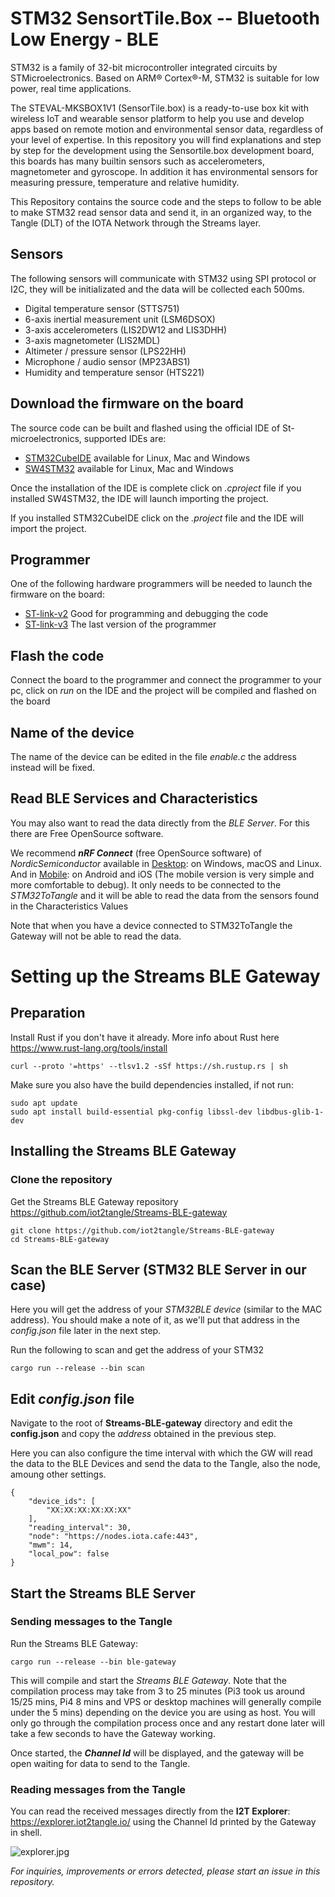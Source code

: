 # STM32 SensortTile.Box -- Bluetooth Low Energy - BLE
STM32 is a family of 32-bit microcontroller integrated circuits by STMicroelectronics. Based on ARM® Cortex®-M, STM32 is suitable for low power, real time applications. 

The STEVAL-MKSBOX1V1 (SensorTile.box) is a ready-to-use box kit with wireless IoT and wearable sensor platform to help you use and develop apps based on remote motion and environmental sensor data, regardless of your level of expertise.
In this repository you will find explanations and step by step for the development using the Sensortile.box development board, this boards has many builtin sensors such as accelerometers, magnetometer and gyroscope. In addition it has environmental sensors for measuring pressure, temperature and relative humidity.

This Repository contains the source code and the steps to follow to be able to make STM32 read sensor data and send it, in an organized way, to the Tangle (DLT) of the IOTA Network through the Streams layer.

## Sensors
The following sensors will communicate with STM32 using SPI protocol or I2C, they will be initializated and the data will be collected each 500ms.

* Digital temperature sensor (STTS751)
* 6-axis inertial measurement unit (LSM6DSOX)
* 3-axis accelerometers (LIS2DW12 and LIS3DHH)
* 3-axis magnetometer (LIS2MDL)
* Altimeter / pressure sensor (LPS22HH)
* Microphone / audio sensor (MP23ABS1)
* Humidity and temperature sensor (HTS221)

## Download the firmware on the board

The source code can be built and flashed using the official IDE of St-microelectronics, supported IDEs are:

* [STM32CubeIDE](https://www.st.com/en/development-tools/stm32cubeide.html) available for Linux, Mac and Windows
* [SW4STM32](https://www.st.com/en/development-tools/sw4stm32.html) available for Linux, Mac and Windows

Once the installation of the IDE is complete click on *.cproject* file if you installed SW4STM32, the IDE will launch importing the project.

If you installed STM32CubeIDE click on the *.project* file and the IDE will import the project.

## Programmer


One of the following hardware programmers will be needed to launch the firmware on the board:

* [ST-link-v2](https://www.st.com/en/development-tools/st-link-v2.html) Good for programming and debugging the code
* [ST-link-v3](https://www.st.com/en/development-tools/stlink-v3set.html) The last version of the programmer

## Flash the code 

Connect the board to the programmer and connect the programmer to your pc, click on *run* on the IDE and the project will be compiled and flashed on the board

## Name of the device

The name of the device can be edited in the file *enable.c* the address instead will be fixed.

## Read BLE Services and Characteristics
You may also want to read the data directly from the *BLE Server*. For this there are Free OpenSource software.

We recommend ***nRF Connect*** (free OpenSource software) of *NordicSemiconductor* available in [Desktop](https://www.nordicsemi.com/Software-and-tools/Development-Tools/nRF-Connect-for-desktop): on Windows, macOS and Linux. And in [Mobile](https://www.nordicsemi.com/Software-and-tools/Development-Tools/nRF-Connect-for-mobile): on Android and iOS (The mobile version is very simple and more comfortable to debug).
It only needs to be connected to the *STM32ToTangle* and it will be able to read the data from the sensors found in the Characteristics Values

Note that when you have a device connected to STM32ToTangle the Gateway will not be able to read the data.

# Setting up the Streams BLE Gateway

## Preparation

Install Rust if you don't have it already. More info about Rust here https://www.rust-lang.org/tools/install

```
curl --proto '=https' --tlsv1.2 -sSf https://sh.rustup.rs | sh
```

Make sure you also have the build dependencies installed, if not run:

```
sudo apt update
sudo apt install build-essential pkg-config libssl-dev libdbus-glib-1-dev
```

## Installing the Streams BLE Gateway
### Clone the repository
Get the Streams BLE Gateway repository
https://github.com/iot2tangle/Streams-BLE-gateway
```
git clone https://github.com/iot2tangle/Streams-BLE-gateway
cd Streams-BLE-gateway
```
## Scan the BLE Server (STM32 BLE Server in our case)
Here you will get the address of your *STM32BLE device* (similar to the MAC address). You should make a note of it, as we'll put that address in the *config.json* file later in the next step.

Run the following to scan and get the address of your STM32
```
cargo run --release --bin scan
```

## Edit *config.json* file
Navigate to the root of **Streams-BLE-gateway** directory and edit the **config.json** and copy the *address* obtained in the previous step.

Here you can also configure the time interval with which the GW will read the data to the BLE Devices and send the data to the Tangle, also the node, amoung other settings.
```
{
    "device_ids": [
        "XX:XX:XX:XX:XX:XX"
    ],
    "reading_interval": 30,
    "node": "https://nodes.iota.cafe:443",
    "mwm": 14,
    "local_pow": false
}
```
## Start the Streams BLE Server

### Sending messages to the Tangle

Run the Streams BLE Gateway:

```
cargo run --release --bin ble-gateway
```

This will compile and start the *Streams BLE Gateway*. Note that the compilation process may take from 3 to 25 minutes (Pi3 took us around 15/25 mins, Pi4 8 mins and VPS or desktop machines will generally compile under the 5 mins) depending on the device you are using as host.
You will only go through the compilation process once and any restart done later will take a few seconds to have the Gateway working.

Once started, the ***Channel Id*** will be displayed, and the gateway will be open waiting for data to send to the Tangle.


### Reading messages from the Tangle

You can read the received messages directly from the **I2T Explorer**: https://explorer.iot2tangle.io/ using the Channel Id printed by the Gateway in shell.   

![explorer.jpg](https://postimg.cc/D4TYRvRB)


*For inquiries, improvements or errors detected, please start an issue in this repository.*
